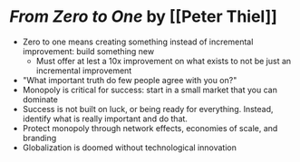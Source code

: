 
# *From Zero to One* by [[Peter Thiel]]

* Zero to one means creating something instead of incremental improvement: build something new 
    * Must offer at lest a 10x improvement on what exists to not be just an incremental improvement 
* "What important truth do few people agree with you on?"
* Monopoly is critical for success: start in a small market that you can dominate 
* Success is not built on luck, or being ready for everything. Instead, identify what is really important and do that. 
* Protect monopoly through network effects, economies of scale, and branding 
* Globalization is doomed without technological innovation 



